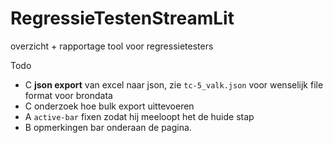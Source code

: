 # RegressieTestenStreamLit
overzicht + rapportage tool voor regressietesters

Todo 
* C **json export** van excel naar json, zie `tc-5_valk.json` voor wenselijk file format voor brondata
* C onderzoek hoe bulk export uittevoeren
* A `active-bar` fixen zodat hij meeloopt het de huide stap
* B opmerkingen bar onderaan de pagina.

    
  
